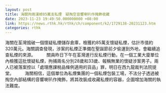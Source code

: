 ```yaml
---
layout: post
title: 海關拘兩漢檢85萬支私煙　疑掏空音響喇叭作掩飾收藏
date: 2023-11-23 19:49:50.000000000 +08:00
link: https://news.rthk.hk/rthk/ch/component/k2/1729138-20231123.htm
categories: rthk
---
```


海關在荃灣搗破一個懷疑私煙儲存倉庫，檢獲約85萬支懷疑私煙，估計市值約320萬元。海關調查發現，涉案的私煙正準備在聖誕節前夕偷運到外地，會繼續追查私煙的來源。
　　 
關員昨日下午在荃灣進行反私煙行動，在一個工業大廈單位內檢獲這批懷疑私煙，拘捕兩名分別28歲和33歲、報稱無業的懷疑涉案男子。兩人已被落案控以「處理應課稅品條例適用的貨品」罪，明日在西九龍裁判法院提堂。
　　 
海關相信，這個單位為私煙集團的一個私煙包裝工場，不法分子透過被掏空內部結構的音響喇叭作掩飾，將其改裝成收藏私煙的容器，企圖增加海關的執法難度。
　　 
　
